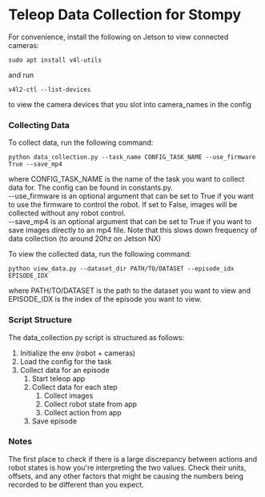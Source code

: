 # Teleop Data Collection for Stompy

For convenience, install the following on Jetson to view connected cameras:
```
sudo apt install v4l-utils
```
and run 
```
v4l2-ctl --list-devices
```
to view the camera devices that you slot into camera_names in the config

### Collecting Data

To collect data, run the following command:
```
python data_collection.py --task_name CONFIG_TASK_NAME --use_firmware True --save_mp4
```
where CONFIG_TASK_NAME is the name of the task you want to collect data for. The config can be found in constants.py.\
--use_firmware is an optional argument that can be set to True if you want to use the firmware to control the robot. If set to False, images will be collected without any robot control.\
--save_mp4 is an optional argument that can be set to True if you want to save images directly to an mp4 file. Note that this slows down frequency of data collection (to around 20hz on Jetson NX)

To view the collected data, run the following command:
```
python view_data.py --dataset_dir PATH/TO/DATASET --episode_idx EPISODE_IDX
```
where PATH/TO/DATASET is the path to the dataset you want to view and EPISODE_IDX is the index of the episode you want to view.

### Script Structure

The data_collection.py script is structured as follows:
1. Initialize the env (robot + cameras)
2. Load the config for the task
3. Collect data for an episode
    1. Start teleop app
    2. Collect data for each step
        1. Collect images
        2. Collect robot state from app
        3. Collect action from app
    3. Save episode

### Notes
The first place to check if there is a large discrepancy between actions and robot states is how you're interpreting the two values. Check their units, offsets, and any other factors that might be causing the numbers being recorded to be different than you expect.
